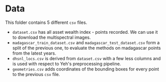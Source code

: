 # Data 
This folder contains 5 different `csv` files.  
- `dataset.csv` has all asset wealth index - points recorded. We can use it to download the multispectral images.  
- `madagascar_train_dataset.csv` and `madagascar_test_dataset.csv` form a split of the previous one, to evaluate the methods on madagascar points from the latest years.  
- `dhsnl_locs.csv` is derived from `dataset.csv` with a few less columns and is used with respect to Yeh's preprocessing pipeline.
- `geometries.csv` adds coordinates of the bounding boxes for every point to the previous `csv` file.
